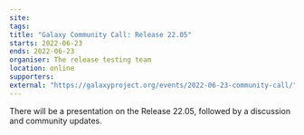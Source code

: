 ```yaml
---
site: 
tags: 
title: "Galaxy Community Call: Release 22.05"
starts: 2022-06-23
ends: 2022-06-23
organiser: The release testing team
location: online
supporters:
external: "https://galaxyproject.org/events/2022-06-23-community-call/"
---
```


There will be a presentation on the Release 22.05, followed by a discussion and community updates. 

